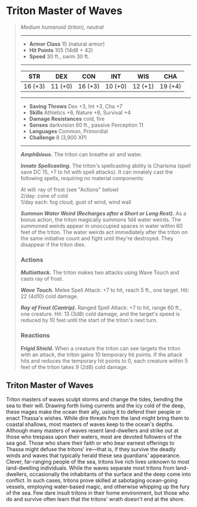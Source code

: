 # Triton Master of Waves
>*Medium humanoid (triton), neutral*
>___
>- **Armor Class** 15 (natural armor)
>- **Hit Points** 105 (14d8 + 42)
>- **Speed** 30 ft., swim 30 ft.
>___
>|STR|DEX|CON|INT|WIS|CHA|
>|:---:|:---:|:---:|:---:|:---:|:---:|
>|16 (+3)|11 (+0)|16 (+3)|10 (+0)|12 (+1)|19 (+4)|
>___
>- **Saving Throws** Dex +3, Int +3, Cha +7
>- **Skills** Athletics +6, Nature +6, Survival +4
>- **Damage Resistances** cold, fire
>- **Senses** darkvision 60 ft., passive Perception 11
>- **Languages** Common, Primordial
>- **Challenge** 8 (3,900 XP)
>___
>***Amphibious.*** The triton can breathe air and water.  
>
>***Innate Spellcasting.*** The triton's spellcasting ability is Charisma (spell save DC 15, +7 to hit with spell attacks). It can innately cast the following spells, requiring no material components:  
>
>At will: ray of frost (see "Actions" below)  
>2/day: cone of cold  
>1/day each: fog cloud, gust of wind, wind wall  
>
>
>***Summon Water Weird (Recharges after a Short or Long Rest).*** As a bonus action, the triton magically summons 1d4 water weirds. The summoned weirds appear in unoccupied spaces in water within 60 feet of the triton. The water weirds act immediately after the triton on the same initiative count and fight until they're destroyed. They disappear if the triton dies.  
>
>### Actions
>***Multiattack.*** The triton makes two attacks using Wave Touch and casts ray of frost.  
>
>***Wave Touch.*** Melee Spell Attack: +7 to hit, reach 5 ft., one target. Hit: 22 (4d10) cold damage.  
>
>***Ray of Frost (Cantrip).*** Ranged Spell Attack: +7 to hit, range 60 ft., one creature. Hit: 13 (3d8) cold damage, and the target's speed is reduced by 10 feet until the start of the triton's next turn.  
>
>### Reactions
>***Frigid Shield.*** When a creature the triton can see targets the triton with an attack, the triton gains 10 temporary hit points. If the attack hits and reduces the temporary hit points to 0, each creature within 5 feet of the triton takes 9 (2d8) cold damage.
## Triton Master of Waves
Triton masters of waves sculpt storms and change the tides, bending the sea to their will. Drawing forth living currents and the icy cold of the deep, these mages make the ocean their ally, using it to defend their people or enact Thassa's wishes. While dire threats from the land might bring them to coastal shallows, most masters of waves keep to the ocean's depths.
Although many masters of waves resent land-dwellers and strike out at those who trespass upon their waters, most are devoted followers of the sea god. Those who share their faith or who bear earnest offerings to Thassa might defuse the tritons' ire—that is, if they survive the deadly winds and waves that typically herald these sea guardians' appearance.
Clever, far-ranging people of the sea, tritons live rich lives unknown to most land-dwelling individuals. While the waves separate most tritons from land-dwellers, occasionally the inhabitants of the surface and the deep come into conflict. In such cases, tritons prove skilled at sabotaging ocean-going vessels, employing water-based magic, and otherwise whipping up the fury of the sea. Few dare insult tritons in their home environment, but those who do and survive often learn that the tritons' wrath doesn't end at the shore.